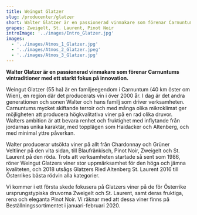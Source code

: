 ```yaml
---
title: Weingut Glatzer
slug: /producenter/glatzer
short: Walter Glatzer är en passionerad vinmakare som förenar Carnuntums vintraditioner med ett starkt fokus på innovation. 2018 utsågs Ried Altenberg St. Laurent 2016 till Österrikes bästa rödvin alla kategorier av vinmagasinet Falstaff.
grapes: Zweigelt, St. Laurent, Pinot Noir
introImage: '../images/Intro_Glatzer.jpg'
images:
  - '../images/Atmos_1_Glatzer.jpg'
  - '../images/Atmos_2_Glatzer.jpeg'
  - '../images/Atmos_3_Glatzer.jpg'
---
```


**Walter Glatzer är en passionerad vinmakare som förenar Carnuntums vintraditioner med ett starkt fokus på innovation.**

Weingut Glatzer (55 ha) är en familjeegendom i Carnuntum (40 km öster om Wien), en region där det producerats vin i över 2000 år. I dag är det andra generationen och sonen Walter och hans familj som driver verksamheten. Carnuntums mycket skiftande terroir och med många olika mikroklimat ger möjligheten att producera högkvalitativa viner på en rad olika druvor. Walters ambition är att bevara renhet och fruktighet med inflytande från jordarnas unika karaktär, med topplägen som Haidacker och Altenberg, och med minimal yttre påverkan.

Walter producerar utsökta viner på allt från Chardonnay och Grüner Veltliner på den vita sidan, till Blaufränkisch, Pinot Noir, Zweigelt och St. Laurent på den röda. Trots att verksamheten startade så sent som 1986, röner Weingut Glatzers viner stor uppmärksamhet för den höga och jämna kvaliteten, och 2018 utsågs Glatzers Ried Altenberg St. Laurent 2016 till Österrikes bästa rödvin alla kategorier.

Vi kommer i ett första skede fokusera på Glatzers viner på de för Österrike ursprungstypiska druvorna Zweigelt och St. Laurent, samt deras fruktiga, rena och eleganta Pinot Noir. Vi räknar med att dessa viner finns på Beställningssortimentet i januari-februari 2020.
